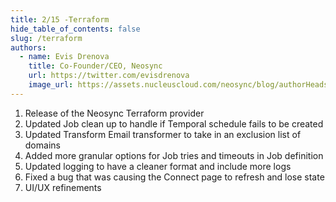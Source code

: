 ```yaml
---
title: 2/15 -Terraform
hide_table_of_contents: false
slug: /terraform
authors:
  - name: Evis Drenova
    title: Co-Founder/CEO, Neosync
    url: https://twitter.com/evisdrenova
    image_url: https://assets.nucleuscloud.com/neosync/blog/authorHeadshots/evis.png
---
```


1. Release of the Neosync Terraform provider
2. Updated Job clean up to handle if Temporal schedule fails to be created
3. Updated Transform Email transformer to take in an exclusion list of domains
4. Added more granular options for Job tries and timeouts in Job definition
5. Updated logging to have a cleaner format and include more logs
6. Fixed a bug that was causing the Connect page to refresh and lose state
7. UI/UX refinements
